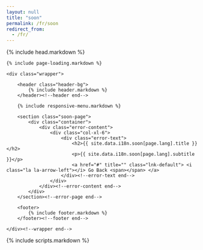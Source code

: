 ```yaml
---
layout: null
title: "soon"
permalink: /fr/soon
redirect_from:
  - /fr/
---
```

<html lang="en">
{% include head.markdown %}


<body>

	{% include page-loading.markdown %}

	<div class="wrapper">
			
		<header class="header-bg">
			{% include header.markdown %}
		</header><!--header end-->

		{% include responsive-menu.markdown %}

		<section class="soon-page">
			<div class="container">
				<div class="error-content">
					<div class="col-xl-6">
						<div class="error-text">
							<h2>{{ site.data.i18n.soon[page.lang].title }}</h2>
							<p>{{ site.data.i18n.soon[page.lang].subtitle }}</p>
							<a href="#" title="" class="lnk-default"> <i class="la la-arrow-left"></i> Go Back <span></span> </a>
						</div><!--error-text end-->
					</div>
				</div><!--error-content end-->
			</div>
		</section><!--error-page end-->

		<footer>
			{% include footer.markdown %}
		</footer><!--footer end-->

	</div><!--wrapper end-->

{% include scripts.markdown %}


</body>

</html>